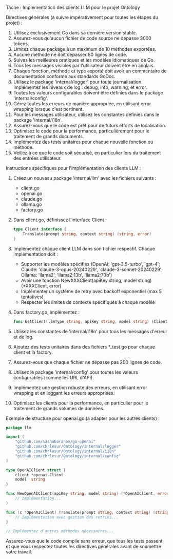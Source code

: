 Tâche : Implémentation des clients LLM pour le projet Ontology

Directives générales (à suivre impérativement pour toutes les étapes du projet) :
1. Utilisez exclusivement Go dans sa dernière version stable.
2. Assurez-vous qu'aucun fichier de code source ne dépasse 3000 tokens.
3. Limitez chaque package à un maximum de 10 méthodes exportées.
4. Aucune méthode ne doit dépasser 80 lignes de code.
5. Suivez les meilleures pratiques et les modèles idiomatiques de Go.
6. Tous les messages visibles par l'utilisateur doivent être en anglais.
7. Chaque fonction, méthode et type exporté doit avoir un commentaire de documentation conforme aux standards GoDoc.
8. Utilisez le package 'internal/logger' pour toute journalisation. Implémentez les niveaux de log : debug, info, warning, et error.
9. Toutes les valeurs configurables doivent être définies dans le package 'internal/config'.
10. Gérez toutes les erreurs de manière appropriée, en utilisant error wrapping lorsque c'est pertinent.
11. Pour les messages utilisateur, utilisez les constantes définies dans le package 'internal/i18n'.
12. Assurez-vous que le code est prêt pour de futurs efforts de localisation.
13. Optimisez le code pour la performance, particulièrement pour le traitement de grands documents.
14. Implémentez des tests unitaires pour chaque nouvelle fonction ou méthode.
15. Veillez à ce que le code soit sécurisé, en particulier lors du traitement des entrées utilisateur.

Instructions spécifiques pour l'implémentation des clients LLM :

1. Créez un nouveau package 'internal/llm' avec les fichiers suivants :
   - client.go
   - openai.go
   - claude.go
   - ollama.go
   - factory.go

2. Dans client.go, définissez l'interface Client :
   ```go
   type Client interface {
       Translate(prompt string, context string) (string, error)
   }
   ```

3. Implémentez chaque client LLM dans son fichier respectif. Chaque implémentation doit :
   - Supporter les modèles spécifiés (OpenAI: 'gpt-3.5-turbo', 'gpt-4'; Claude: 'claude-3-opus-20240229', 'claude-3-sonnet-20240229'; Ollama: 'llama2', 'llama2:13b', 'llama2:70b')
   - Avoir une fonction NewXXXClient(apiKey string, model string) (*XXXClient, error)
   - Implémenter un système de retry avec backoff exponentiel (max 5 tentatives)
   - Respecter les limites de contexte spécifiques à chaque modèle

4. Dans factory.go, implémentez :
   ```go
   func GetClient(llmType string, apiKey string, model string) (Client, error)
   ```

5. Utilisez les constantes de 'internal/i18n' pour tous les messages d'erreur et de log.

6. Ajoutez des tests unitaires dans des fichiers *_test.go pour chaque client et la factory.

7. Assurez-vous que chaque fichier ne dépasse pas 200 lignes de code.

8. Utilisez le package 'internal/config' pour toutes les valeurs configurables (comme les URL d'API).

9. Implémentez une gestion robuste des erreurs, en utilisant error wrapping et en loggant les erreurs appropriées.

10. Optimisez les clients pour la performance, en particulier pour le traitement de grands volumes de données.

Exemple de structure pour openai.go (à adapter pour les autres clients) :

```go
package llm

import (
    "github.com/sashabaranov/go-openai"
    "github.com/chrlesur/Ontology/internal/logger"
    "github.com/chrlesur/Ontology/internal/i18n"
    "github.com/chrlesur/Ontology/internal/config"
)

type OpenAIClient struct {
    client *openai.Client
    model  string
}

func NewOpenAIClient(apiKey string, model string) (*OpenAIClient, error) {
    // Implémentation...
}

func (c *OpenAIClient) Translate(prompt string, context string) (string, error) {
    // Implémentation avec gestion des retries...
}

// Implémentez d'autres méthodes nécessaires...
```

Assurez-vous que le code compile sans erreur, que tous les tests passent, et que vous respectez toutes les directives générales avant de soumettre votre travail.
